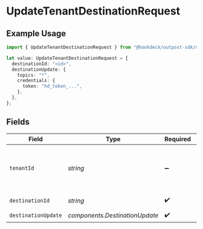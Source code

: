 # UpdateTenantDestinationRequest

## Example Usage

```typescript
import { UpdateTenantDestinationRequest } from "@hookdeck/outpost-sdk/models/operations";

let value: UpdateTenantDestinationRequest = {
  destinationId: "<id>",
  destinationUpdate: {
    topics: "*",
    credentials: {
      token: "hd_token_...",
    },
  },
};
```

## Fields

| Field                                                                 | Type                                                                  | Required                                                              | Description                                                           |
| --------------------------------------------------------------------- | --------------------------------------------------------------------- | --------------------------------------------------------------------- | --------------------------------------------------------------------- |
| `tenantId`                                                            | *string*                                                              | :heavy_minus_sign:                                                    | The ID of the tenant. Required when using AdminApiKey authentication. |
| `destinationId`                                                       | *string*                                                              | :heavy_check_mark:                                                    | The ID of the destination.                                            |
| `destinationUpdate`                                                   | *components.DestinationUpdate*                                        | :heavy_check_mark:                                                    | N/A                                                                   |
